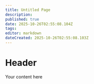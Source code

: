 ```yaml
---
title: Untitled Page
description: 
published: true
date: 2025-10-26T02:55:08.104Z
tags: 
editor: markdown
dateCreated: 2025-10-26T02:55:08.103Z
---
```


# Header
Your content here